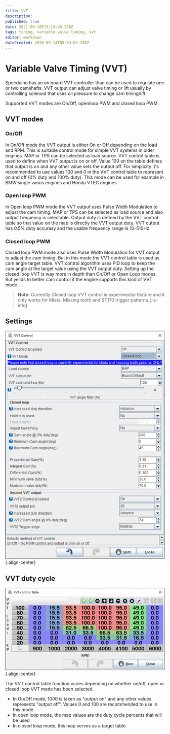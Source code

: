 ```yaml
---
title: VVT
description: 
published: true
date: 2021-08-10T13:13:40.230Z
tags: tuning, variable valve timing, vvt
editor: markdown
dateCreated: 2020-05-14T05:39:02.336Z
---
```


# Variable Valve Timing (VVT)

Speeduino has an on board VVT controller than can be used to regulate one or two camshafts. VVT output can adjust valve timing or lift usually by controlling solenoid that uses oil pressure to change cam timing/lift. 

Supported VVT modes are On/Off, openloop PWM and closed loop PWM.

## VVT modes

### On/Off

In On/Off mode the VVT output is either On or Off depending on the load and RPM. This is suitable control mode for simple VVT systems in older engines. MAP or TPS can be selected as load source. VVT control table is used to define when VVT output is on or off. Value 100 on the table defines that output is on and any other value sets the output off. For simplicity it's recommended to use values 100 and 0 in the VVT control table to represent on and off (0% duty and 100% duty). This mode can be used for example in BMW single vanos engines and Honda VTEC engines.

### Open loop PWM

In Open loop PWM mode the VVT output uses Pulse Width Modulation to adjust the cam timing. MAP or TPS can be selected as load source and also output frequency is selectable. Output duty is defined by the VVT control table so that value on the map is directly the VVT output duty. VVT output has 0.5% duty accurasy and the usable frequency range is 10-510Hz

### Closed loop PWM

Closed loop PWM mode also uses Pulse Width Modulation for VVT output to adjust the cam timing. But in this mode the VVT control table is used as cam angle target table. VVT control algorithm uses PID loop to keep the cam angle at the target value using the VVT output duty. Setting up the closed loop VVT is way more in depth than On/Off or Open Loop modes. But yeilds to better cam control if the engine supports this kind of VVT mode.

> **Note:** Currently Closed loop VVT control is experimental feature and it only works for Miata, Missing tooth and ST170 trigger patterns.{.is-info}

## Settings

![vvt.png](/vvt.png){.align-center}

## VVT duty cycle

![vvt_cntrl_table.png](/img/accessories/vvt_cntrl_table.png){.align-center}

The VVT control table function varies depending on whether on/off, open or closed loop VVT mode has been selected. 

- In On/Off mode, 1000 is taken as "output on" and any other values represents "output off". Values 0 and 100 are recommended to use in this mode.
- In open loop mode, the map values are the duty cycle percents that will be used
- In closed loop mode, this map serves as a target table.
